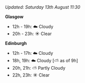 *Updated: Saturday 13th August 11:30*

**Glasgow**

* 12h - 19h: :cloud: Cloudy
* 20h - 23h: :sunny: Clear

**Edinburgh**

* 12h - 17h: :cloud: Cloudy
* 18h, 19h: :cloud: Cloudy [:partly_sunny: as of 9h]
* 20h, 21h: :partly_sunny: Partly Cloudy
* 22h, 23h: :sunny: Clear
